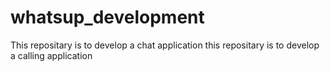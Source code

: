 # whatsup_development
This repositary is to develop a chat application
this repositary is to develop a calling application
